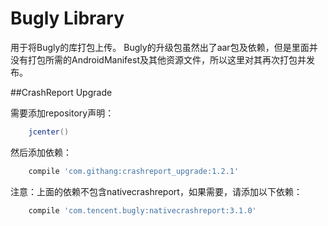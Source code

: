 Bugly Library
===

用于将Bugly的库打包上传。
Bugly的升级包虽然出了aar包及依赖，但是里面并没有打包所需的AndroidManifest及其他资源文件，所以这里对其再次打包并发布。

##CrashReport Upgrade

需要添加repository声明：
```gradle
    jcenter()
```
然后添加依赖：
```gradle
    compile 'com.githang:crashreport_upgrade:1.2.1'
```

注意：上面的依赖不包含nativecrashreport，如果需要，请添加以下依赖：
```gradle
    compile 'com.tencent.bugly:nativecrashreport:3.1.0'
```
